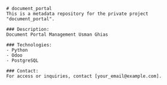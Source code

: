 
    # document_portal
    This is a metadata repository for the private project "document_portal".

    ### Description:
    Document Portal Management Usman Ghias

    ### Technologies:
    - Python
    - Odoo
    - PostgreSQL

    ### Contact:
    For access or inquiries, contact [your_email@example.com].
    